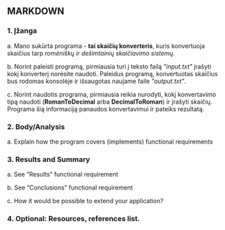 ## MARKDOWN

### 1. Įžanga
 
a. Mano sukūrta programa  - **tai skaičių konverteris**, kuris konvertuoja skaičius tarp *romėniškų ir dešimtainių skaičiavimo sistemų.*

b. Norint paleisti programą, pirmiausia turi į teksto failą *"input.txt"* įrašyti kokį konverterį norėsite naudoti. Paleidus programą, konvertuotas skaičius bus rodomas konsolėje ir išsaugotas naujame faile *"output.txt"*.

c. Norint naudotis programa, pirmiausia reikia nurodyti, kokį konvertavimo tipą naudoti (**RomanToDecimal** arba **DecimalToRoman**) ir įrašyti skaičių. Programa šią informaciją panaudos konvertavimui ir pateiks rezultatą.

### 2. Body/Analysis

a. Explain how the program covers
(implements) functional requirements

### 3. Results and Summary

a. See “Results” functional requirement

b. See “Conclusions” functional
requirement

c. How it would be possible to extend
your application?

### 4. Optional: Resources, references list.
